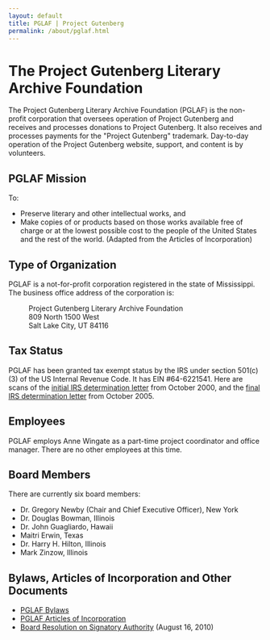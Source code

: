 ```yaml
---
layout: default
title: PGLAF | Project Gutenberg
permalink: /about/pglaf.html
---
```


The Project Gutenberg Literary Archive Foundation
=================================================

The Project Gutenberg Literary Archive Foundation (PGLAF) is the non-profit corporation that oversees operation of Project Gutenberg and receives and processes donations to Project Gutenberg. It also receives and processes payments for the "Project Gutenberg" trademark. Day-to-day operation of the Project Gutenberg website, support, and content is by volunteers.

## PGLAF Mission

To:
* Preserve literary and other intellectual works, and
* Make copies of or products based on those works available free of charge or at the lowest possible cost to the people of the United States and the rest of the world. (Adapted from the Articles of Incorporation)

## Type of Organization

PGLAF is a not-for-profit corporation registered in the state of Mississippi. The business office address of the corporation is:

<dl><dd>  Project Gutenberg Literary Archive Foundation</dd>
<dd>  809 North 1500 West</dd>
<dd>  Salt Lake City, UT 84116</dd></dl>

## Tax Status

PGLAF has been granted tax exempt status by the IRS under section 501(c)(3) of the US Internal Revenue Code. It has EIN&nbsp;#64-6221541. Here are scans of the [initial IRS determination letter](/gutenberg/pglaf_irs_preliminary.pdf) from October 2000, and the [final IRS determination letter](/gutenberg/pglaf_irs_final.pdf) from October 2005.

## Employees

PGLAF employs Anne Wingate as a part-time project coordinator and office manager. There are no other employees at this time.

## Board Members

There are currently six board members:

* Dr. Gregory Newby (Chair and Chief Executive Officer), New York
* Dr. Douglas Bowman, Illinois
* Dr. John Guagliardo, Hawaii
* Maitri Erwin, Texas
* Dr. Harry H. Hilton, Illinois
* Mark Zinzow, Illinois

## Bylaws, Articles of Incorporation and Other Documents

* [PGLAF Bylaws](/gutenberg/pglaf_bylaws)
* [PGLAF Articles of Incorporation](/gutenberg/pglaf_articles_of_incorporation.pdf)
* [Board Resolution on Signatory Authority](/gutenberg/pglaf_resolutionsignatory.pdf) (August 16, 2010)
